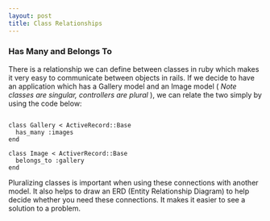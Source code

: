 ```yaml
---
layout: post
title: Class Relationships
---
```


### Has Many and Belongs To

There is a relationship we can define between classes in ruby which makes it
very easy to communicate between objects in rails.  If we decide to have an
application which has a Gallery model and an Image model ( *Note classes are
singular, controllers are plural* ), we can relate the two simply by using the
code below:

<pre><code>
class Gallery < ActiveRecord::Base
  has_many :images
end

class Image < ActiverRecord::Base
  belongs_to :gallery
end
</code></pre>

Pluralizing classes is important when using these connections with another
model.  It also helps to draw an ERD (Entity Relationship Diagram) to help
decide whether you need these connections.  It makes it easier to see a solution to a problem.


